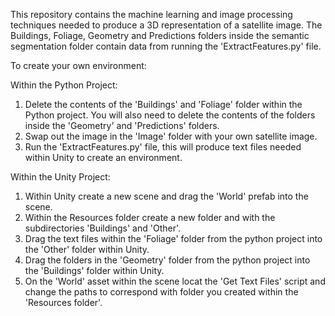 This repository contains the machine learning and image processing techniques needed to produce a 3D representation of a satellite image. The Buildings, Foliage, Geometry and Predictions folders inside the semantic segmentation folder contain data from running the 'ExtractFeatures.py' file.

To create your own environment:

Within the Python Project:
1. Delete the contents of the 'Buildings' and 'Foliage' folder within the Python project. You will also need to delete the contents of the folders inside the 'Geometry' and 'Predictions' folders.
2. Swap out the image in the 'Image' folder with your own satellite image.
3. Run the 'ExtractFeatures.py' file, this will produce text files needed within Unity to create an environment.

Within the Unity Project:
1. Within Unity create a new scene and drag the 'World' prefab into the scene.
2. Within the Resources folder create a new folder and with the subdirectories 'Buildings' and 'Other'.
3. Drag the text files within the 'Foliage' folder from the python project into the 'Other' folder within Unity.
4. Drag the folders in the 'Geometry' folder from the python project into the 'Buildings' folder within Unity.
5. On the 'World' asset within the scene locat the 'Get Text Files' script and change the paths to correspond with folder you created within the 'Resources folder'.


